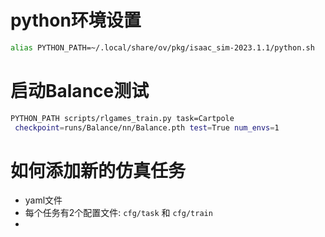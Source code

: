 
# python环境设置
```bash
alias PYTHON_PATH=~/.local/share/ov/pkg/isaac_sim-2023.1.1/python.sh
```

# 启动Balance测试
```bash
PYTHON_PATH scripts/rlgames_train.py task=Cartpole
 checkpoint=runs/Balance/nn/Balance.pth test=True num_envs=1 
```

# 如何添加新的仿真任务

* yaml文件
* 每个任务有2个配置文件: `cfg/task` 和 `cfg/train`
* 